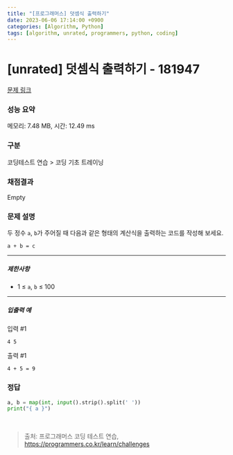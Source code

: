 ```yaml
---
title: "[프로그래머스] 덧셈식 출력하기"
date: 2023-06-06 17:14:00 +0900
categories: [Algorithm, Python]
tags: [algorithm, unrated, programmers, python, coding]
---
```


# [unrated] 덧셈식 출력하기 - 181947

[문제 링크](https://school.programmers.co.kr/learn/courses/30/lessons/181947)

### 성능 요약

메모리: 7.48 MB, 시간: 12.49 ms

### 구분

코딩테스트 연습 > 코딩 기초 트레이닝

### 채점결과

Empty

### 문제 설명

<p>두 정수 <code>a</code>, <code>b</code>가 주어질 때 다음과 같은 형태의 계산식을 출력하는 코드를 작성해 보세요.</p>
<div class="highlight"><pre class="codehilite"><code>a + b = c
</code></pre></div>
<hr>

<h5>제한사항</h5>

<ul>
<li>1 ≤ <code>a</code>, <code>b</code> ≤ 100</li>
</ul>

<hr>

<h5>입출력 예</h5>

<p>입력 #1</p>
<div class="highlight"><pre class="codehilite"><code>4 5
</code></pre></div>
<p>출력 #1</p>
<div class="highlight"><pre class="codehilite"><code>4 + 5 = 9
</code></pre></div>

### 정답

```python
a, b = map(int, input().strip().split(' '))
print("{ a }")
```

<br>

> 출처: 프로그래머스 코딩 테스트 연습, https://programmers.co.kr/learn/challenges
